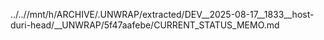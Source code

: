 ../..//mnt/h/ARCHIVE/.UNWRAP/extracted/DEV__2025-08-17__1833__host-duri-head/__UNWRAP/5f47aafebe/CURRENT_STATUS_MEMO.md